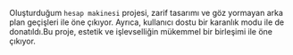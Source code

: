 Oluşturduğum `hesap makinesi` projesi, zarif tasarımı ve göz yormayan arka plan geçişleri ile öne çıkıyor. 
Ayrıca, kullanıcı dostu bir karanlık modu ile de donatıldı.Bu proje, estetik ve işlevselliğin mükemmel bir birleşimi ile öne çıkıyor.
